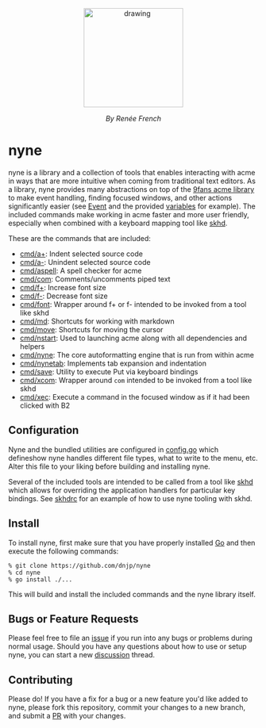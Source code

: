 <div style="text-align:center">
  <img src="https://raw.githubusercontent.com/dnjp/nyne/master/resources/glenda.jpg" alt="drawing" width="200"/>
  <p style="font-style: italic;">By Renée French</p>
</div>

# nyne

nyne is a library and a collection of tools that enables interacting
with acme in ways that are more intuitive when coming from traditional
text editors. As a library, nyne provides many abstractions on top
of the [9fans acme library](https://pkg.go.dev/9fans.net/go/acme)
to make event handling, finding focused windows, and other actions
significantly easier (see
[Event](https://pkg.go.dev/github.com/dnjp/nyne#Event) and the
provided [variables](https://pkg.go.dev/github.com/dnjp/nyne#pkg-variables)
for example). The included commands make working in acme faster and
more user friendly, especially when combined with a keyboard mapping
tool like [skhd](https://github.com/koekeishiya/skhd).

These are the commands that are included:

* [cmd/a+](./cmd/a+): Indent selected source code
* [cmd/a-](./cmd/a-): Unindent selected source code
* [cmd/aspell](./cmd/aspell): A spell checker for acme
* [cmd/com](./cmd/com): Comments/uncomments piped text
* [cmd/f+](./cmd/f+): Increase font size
* [cmd/f-](./cmd/f-): Decrease font size
* [cmd/font](./cmd/font): Wrapper around f+ or f- intended to be invoked from a tool like skhd
* [cmd/md](./cmd/md): Shortcuts for working with markdown
* [cmd/move](./cmd/move): Shortcuts for moving the cursor
* [cmd/nstart](./cmd/nstart): Used to launching acme along with all dependencies and helpers
* [cmd/nyne](./cmd/nyne): The core autoformatting engine that is run from within acme
* [cmd/nynetab](./cmd/nynetab): Implements tab expansion and indentation
* [cmd/save](./cmd/save): Utility to execute Put via keyboard bindings
* [cmd/xcom](./cmd/xcom): Wrapper around `com` intended to be invoked from a tool like skhd
* [cmd/xec](./cmd/xec): Execute a command in the focused window as if it had been clicked with B2

## Configuration

Nyne and the bundled utilities are configured in
[config.go](https://github.com/dnjp/nyne/blob/master/config.go)
which defineshow nyne handles different file types, what to write
to the menu, etc.  Alter this file to your liking before building
and installing nyne.

Several of the included tools are intended to be called from a tool
like [skhd](https://github.com/koekeishiya/skhd) which allows for
overriding the application handlers for particular key bindings.
See [skhdrc](./skhdrc) for an example of how to use nyne tooling
with skhd.

## Install

To install nyne, first make sure that you have properly installed
[Go](https://go.dev/learn/) and then execute the following commands:

```
% git clone https://github.com/dnjp/nyne
% cd nyne
% go install ./...
```

This will build and install the included commands and the nyne library itself.

## Bugs or Feature Requests

Please feel free to file an [issue](https://github.com/dnjp/nyne/issues) if you
run into any bugs or problems during normal usage. Should you have any questions
about how to use or setup nyne, you can start a new
[discussion](https://github.com/dnjp/nyne/discussions) thread.

## Contributing

Please do! If you have a fix for a bug or a new feature you'd like added to
nyne, please fork this repository, commit your changes to a new branch, and
submit a [PR](https://github.com/dnjp/nyne/pulls) with your changes.
